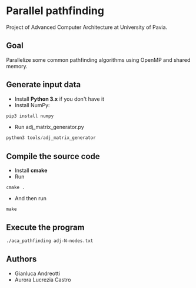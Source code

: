 # Parallel pathfinding

Project of Advanced Computer Architecture at University of Pavia.

## Goal

Parallelize some common pathfinding algorithms using OpenMP and shared memory.

## Generate input data

- Install **Python 3.x** if you don't have it
- Install NumPy:

```python
pip3 install numpy
```

- Run adj_matrix_generator.py

```python
python3 tools/adj_matrix_generator
```

## Compile the source code

- Install **cmake**
- Run

```
cmake .
```

- And then run

```
make
```

## Execute the program

```sh
./aca_pathfinding adj-N-nodes.txt
```

## Authors

- Gianluca Andreotti
- Aurora Lucrezia Castro
